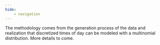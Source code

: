 ```yaml
---
hide: 
    - navigation
---
```


The methodology comes from the generation process of the data and realization that discretized times of day can be modeled with a multinomial distribution. More details to come.